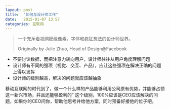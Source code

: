 ```yaml
---
layout: post
title:  "如何与设计师工作"
date:   2015-01-07 13:57
categories: 互联网
---
```


> 一个充斥着视网膜级像素，字体和疯狂想法的设计师世界。
> 
> Originally by Julie Zhuo, Head of Design@Facebook

* 不要讨论数据，而把注意力转向用户，设计师往往从用户角度理解问题
* 设计师有不同的强项（视觉、交互、产品），应让这些强项在解决正确的问题上得以发挥
* 设计师的级别越高，解决的问题就应该越抽象

移动互联网的时代到了，做一个什么样的产品能够利用公司原有优势，并能够占领这一新兴市场，并且还能够盈利的” 这个级别，100%应该是CEO应该解决的问题，如果你的CEO问你，帮助他思考并给他方案，同时预备好接他的位子吧。
